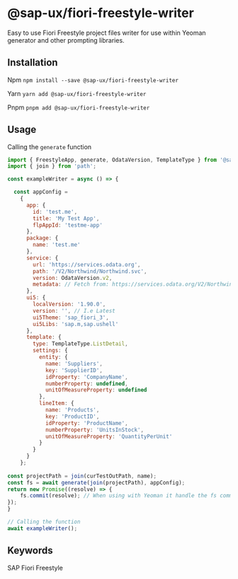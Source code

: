 # @sap-ux/fiori-freestyle-writer

Easy to use Fiori Freestyle project files writer for use within Yeoman generator and other prompting libraries. 


## Installation
Npm
`npm install --save @sap-ux/fiori-freestyle-writer`

Yarn
`yarn add @sap-ux/fiori-freestyle-writer`

Pnpm
`pnpm add @sap-ux/fiori-freestyle-writer`

## Usage

Calling the `generate` function
```javascript
import { FreestyleApp, generate, OdataVersion, TemplateType } from '@sap-ux/fiori-freestyle-writer'
import { join } from 'path';

const exampleWriter = async () => {

  const appConfig =
    {
      app: {
        id: 'test.me',
        title: 'My Test App',
        flpAppId: 'testme-app'
      },
      package: {
        name: 'test.me'
      },
      service: {
        url: 'https://services.odata.org',
        path: '/V2/Northwind/Northwind.svc',
        version: OdataVersion.v2,
        metadata: // Fetch from: https://services.odata.org/V2/Northwind/Northwind.svc$metadata
      },
      ui5: {
        localVersion: '1.90.0',
        version: '', // I.e Latest
        ui5Theme: 'sap_fiori_3',
        ui5Libs: 'sap.m,sap.ushell'
      },
      template: {
        type: TemplateType.ListDetail,
        settings: {
          entity: {
            name: 'Suppliers',
            key: 'SupplierID',
            idProperty: 'CompanyName',
            numberProperty: undefined,
            unitOfMeasureProperty: undefined
          },
          lineItem: {
            name: 'Products',
            key: 'ProductID',
            idProperty: 'ProductName',
            numberProperty: 'UnitsInStock',
            unitOfMeasureProperty: 'QuantityPerUnit'
          }
        }
      }
    };
  
const projectPath = join(curTestOutPath, name);
const fs = await generate(join(projectPath), appConfig);
return new Promise((resolve) => {
    fs.commit(resolve); // When using with Yeoman it handle the fs commit.
});
}

// Calling the function
await exampleWriter();

```

## Keywords
SAP Fiori Freestyle
